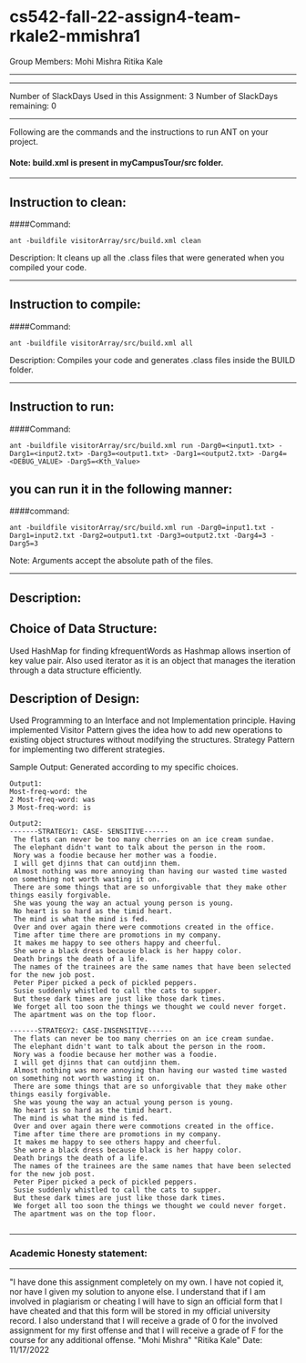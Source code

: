 # cs542-fall-22-assign4-team-rkale2-mmishra1

Group Members:
Mohi Mishra
Ritika Kale

-----------------------------------------------------------------------
-----------------------------------------------------------------------

Number of SlackDays Used in this Assignment: 3
Number of SlackDays remaining: 0

-----------------------------------------------------------------------

Following are the commands and the instructions to run ANT on your project.
#### Note: build.xml is present in myCampusTour/src folder.

-----------------------------------------------------------------------
## Instruction to clean:

####Command: 
```
ant -buildfile visitorArray/src/build.xml clean
```
Description: It cleans up all the .class files that were generated when you
compiled your code.

-----------------------------------------------------------------------
## Instruction to compile:

####Command: 
```
ant -buildfile visitorArray/src/build.xml all
```
Description: Compiles your code and generates .class files inside the BUILD folder.

-----------------------------------------------------------------------
## Instruction to run:

####Command: 
```
ant -buildfile visitorArray/src/build.xml run -Darg0=<input1.txt> -Darg1=<input2.txt> -Darg3=<output1.txt> -Darg1=<output2.txt> -Darg4=<DEBUG_VALUE> -Darg5=<Kth_Value>
```

## you can run it in the following manner:
####command:
```
ant -buildfile visitorArray/src/build.xml run -Darg0=input1.txt -Darg1=input2.txt -Darg2=output1.txt -Darg3=output2.txt -Darg4=3 -Darg5=3
```
Note: Arguments accept the absolute path of the files.

-----------------------------------------------------------------------
## Description:


## Choice of Data Structure: 
Used HashMap for finding kfrequentWords as Hashmap allows insertion of key value pair. Also used iterator as it is an object that manages the iteration through a data structure efficiently.


## Description of Design:
Used Programming to an Interface and not Implementation principle.
Having implemented Visitor Pattern gives the idea how to add new operations to existing object structures without modifying the structures. Strategy Pattern for implementing two different strategies.

Sample Output: Generated according to my specific choices.
```
Output1:
Most-freq-word: the 
2 Most-freq-word: was 
3 Most-freq-word: is 

Output2:
-------STRATEGY1: CASE- SENSITIVE------
 The flats can never be too many cherries on an ice cream sundae.
 The elephant didn't want to talk about the person in the room.
 Nory was a foodie because her mother was a foodie.
 I will get djinns that can outdjinn them.
 Almost nothing was more annoying than having our wasted time wasted on something not worth wasting it on.
 There are some things that are so unforgivable that they make other things easily forgivable.
 She was young the way an actual young person is young.
 No heart is so hard as the timid heart.
 The mind is what the mind is fed.
 Over and over again there were commotions created in the office.
 Time after time there are promotions in my company.
 It makes me happy to see others happy and cheerful.
 She wore a black dress because black is her happy color.
 Death brings the death of a life.
 The names of the trainees are the same names that have been selected for the new job post.
 Peter Piper picked a peck of pickled peppers.
 Susie suddenly whistled to call the cats to supper.
 But these dark times are just like those dark times.
 We forget all too soon the things we thought we could never forget.
 The apartment was on the top floor.

-------STRATEGY2: CASE-INSENSITIVE------
 The flats can never be too many cherries on an ice cream sundae.
 The elephant didn't want to talk about the person in the room.
 Nory was a foodie because her mother was a foodie.
 I will get djinns that can outdjinn them.
 Almost nothing was more annoying than having our wasted time wasted on something not worth wasting it on.
 There are some things that are so unforgivable that they make other things easily forgivable.
 She was young the way an actual young person is young.
 No heart is so hard as the timid heart.
 The mind is what the mind is fed.
 Over and over again there were commotions created in the office.
 Time after time there are promotions in my company.
 It makes me happy to see others happy and cheerful.
 She wore a black dress because black is her happy color.
 Death brings the death of a life.
 The names of the trainees are the same names that have been selected for the new job post.
 Peter Piper picked a peck of pickled peppers.
 Susie suddenly whistled to call the cats to supper.
 But these dark times are just like those dark times.
 We forget all too soon the things we thought we could never forget.
 The apartment was on the top floor.


```
-----------------------------------------------------------------------
### Academic Honesty statement:
-----------------------------------------------------------------------

"I have done this assignment completely on my own. I have not copied it, nor have I given my solution to anyone else. I understand that if
I am involved in plagiarism or cheating I will have to sign an official form that I have cheated and that this form will be stored in my official university record. I also understand that I will receive a grade of 0 for the involved assignment for my first offense and that I will receive a grade of F for the course for any additional
offense.
"Mohi Mishra"
"Ritika Kale"
Date: 11/17/2022
